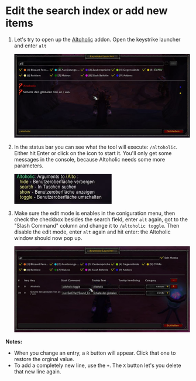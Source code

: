 # Edit the search index or add new items

1. Let's try to open up the [Altoholic](https://www.curseforge.com/wow/addons/altoholic) addon. Open the keystrike launcher and enter `alt`

    ![alt_1](../images/alt_1.jpg)

2. In the status bar you can see what the tool will execute: `/altoholic`. Either hit Enter or click on the icon to start it. You'll only get some messages in the console, because Altoholic needs some more parameters.

    ![alt_1](../images/alt_2.jpg)

3. Make sure the edit mode is enables in the coniguration menu, then check the checkbox besides the search field, enter `alt` again, got to the "Slash Command" column and change it to `/altoholic toggle`. Then disable the edit mode, enter `alt` again and hit enter: the Altoholic window should now pop up.

    ![alt_1](../images/alt_3.jpg)

**Notes:**

* When you change an entry, a `R` button will appear. Click that one to restore the orginal value.
* To add a completely new line, use the `+`. The `X` button let's you delete that new line again.